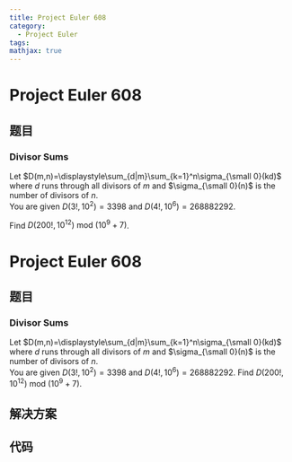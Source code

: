 ```yaml
---
title: Project Euler 608
category:
  - Project Euler
tags:
mathjax: true
---
```

<escape><!-- more --></escape>
    
# Project Euler 608
## 题目
### Divisor Sums


Let $D(m,n)=\displaystyle\sum_{d|m}\sum_{k=1}^n\sigma_{\small 0}(kd)$ where $d$ runs through all divisors of $m$ and $\sigma_{\small 0}(n)$ is the number of divisors of $n$.<br />
You are given $D(3!,10^2)=3398$ and $D(4!,10^6)=268882292$.

Find $D(200!,10^{12}) \text{ mod } (10^9 + 7)$.


# Project Euler 608
## 题目
### Divisor Sums

Let $D(m,n)=\displaystyle\sum_{d|m}\sum_{k=1}^n\sigma_{\small 0}(kd)$ where $d$ runs through all divisors of $m$ and $\sigma_{\small 0}(n)$ is the number of divisors of $n$.<br>You are given $D(3!,10^2)=3398$ and $D(4!,10^6)=268882292$.
Find $D(200!,10^{12}) \text{ mod } (10^9 + 7)$.


## 解决方案


## 代码


